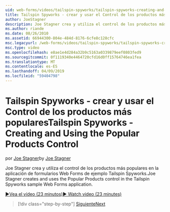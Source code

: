```yaml
---
uid: web-forms/videos/tailspin-spyworks/tailspin-spyworks-creating-and-using-the-popular-products-control
title: Tailspin Spyworks - crear y usar el Control de los productos más populares | Microsoft Docs
author: JoeStagner
description: Joe Stagner crea y utiliza el control de los productos más populares en la aplicación de formularios Web Forms de ejemplo Tailspin Spyworks.
ms.author: riande
ms.date: 08/26/2010
ms.assetid: 66944300-804e-484d-8176-6cfe8c128cfc
msc.legacyurl: /web-forms/videos/tailspin-spyworks/tailspin-spyworks-creating-and-using-the-popular-products-control
msc.type: video
ms.openlocfilehash: e8ae1e4d284a32b9c5163a0339879eef0803fed9
ms.sourcegitcommit: 0f1119340e4464720cfd16d0ff15764746ea1fea
ms.translationtype: MT
ms.contentlocale: es-ES
ms.lasthandoff: 04/09/2019
ms.locfileid: "59404798"
---
```

# <a name="tailspin-spyworks---creating-and-using-the-popular-products-control"></a><span data-ttu-id="00589-103">Tailspin Spyworks - crear y usar el Control de los productos más populares</span><span class="sxs-lookup"><span data-stu-id="00589-103">Tailspin Spyworks - Creating and Using the Popular Products Control</span></span>

<span data-ttu-id="00589-104">por [Joe Stagner](https://github.com/JoeStagner)</span><span class="sxs-lookup"><span data-stu-id="00589-104">by [Joe Stagner](https://github.com/JoeStagner)</span></span>

<span data-ttu-id="00589-105">Joe Stagner crea y utiliza el control de los productos más populares en la aplicación de formularios Web Forms de ejemplo Tailspin Spyworks.</span><span class="sxs-lookup"><span data-stu-id="00589-105">Joe Stagner creates and uses the Popular Products control in the Tailspin Spyworks sample Web Forms application.</span></span>

[<span data-ttu-id="00589-106">&#9654;Vea el vídeo (23 minutos)</span><span class="sxs-lookup"><span data-stu-id="00589-106">&#9654; Watch video (23 minutes)</span></span>](https://channel9.msdn.com/Blogs/ASP-NET-Site-Videos/tailspin-spyworks-creating-and-using-the-popular-products-control)

> [!div class="step-by-step"]
> [<span data-ttu-id="00589-107">Siguiente</span><span class="sxs-lookup"><span data-stu-id="00589-107">Next</span></span>](tailspin-spyworks-implementing-and-using-the-also-purchased-control.md)
